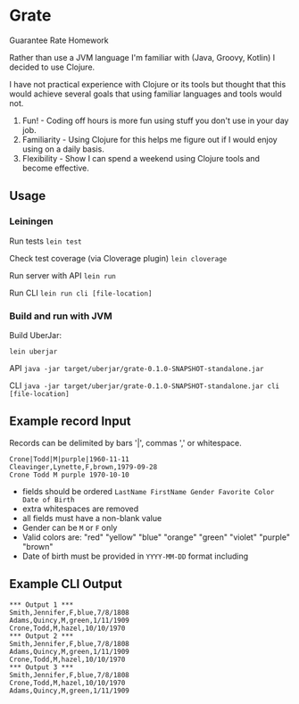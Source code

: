 # Grate

Guarantee Rate Homework

Rather than use a JVM language I'm familiar with (Java, Groovy, Kotlin) I decided to use Clojure.

I have not practical experience with Clojure or its tools but thought that this would achieve several goals that using 
familiar languages and tools would not.

1. Fun! - Coding off hours is more fun using stuff you don't use in your day job.
1. Familiarity - Using Clojure for this helps me figure out if I would enjoy using on a daily basis.
1. Flexibility - Show I can spend a weekend using Clojure tools and become effective.

## Usage

### Leiningen

Run tests
`lein test`

Check test coverage (via Cloverage plugin)
`lein cloverage`

Run server with API
`lein run`

Run CLI
`lein run cli [file-location]`


### Build and run with JVM

Build UberJar:

`lein uberjar`

API
`java -jar target/uberjar/grate-0.1.0-SNAPSHOT-standalone.jar`

CLI
`java -jar target/uberjar/grate-0.1.0-SNAPSHOT-standalone.jar cli [file-location]`


## Example record Input

Records can be delimited by bars '|', commas ',' or whitespace.

```
Crone|Todd|M|purple|1960-11-11
Cleavinger,Lynette,F,brown,1979-09-28
Crone Todd M purple 1970-10-10
```

* fields should be ordered `LastName FirstName Gender Favorite Color Date of Birth`
* extra whitespaces are removed
* all fields must have a non-blank value
* Gender can be `M` or `F` only
* Valid colors are: "red" "yellow" "blue" "orange" "green" "violet" "purple" "brown"
* Date of birth must be provided in `YYYY-MM-DD` format including


## Example CLI Output
```
*** Output 1 ***
Smith,Jennifer,F,blue,7/8/1808
Adams,Quincy,M,green,1/11/1909
Crone,Todd,M,hazel,10/10/1970
*** Output 2 ***
Smith,Jennifer,F,blue,7/8/1808
Adams,Quincy,M,green,1/11/1909
Crone,Todd,M,hazel,10/10/1970
*** Output 3 ***
Smith,Jennifer,F,blue,7/8/1808
Crone,Todd,M,hazel,10/10/1970
Adams,Quincy,M,green,1/11/1909
```